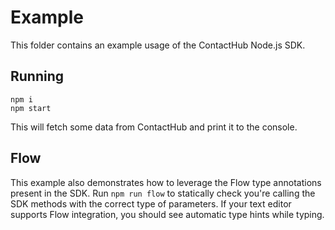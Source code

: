 # Example

This folder contains an example usage of the ContactHub Node.js SDK.

## Running

```ssh
npm i
npm start
```

This will fetch some data from ContactHub and print it to the console.

## Flow

This example also demonstrates how to leverage the Flow type annotations present
in the SDK. Run `npm run flow` to statically check you're calling the SDK
methods with the correct type of parameters. If your text editor supports Flow
integration, you should see automatic type hints while typing.
